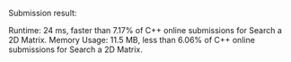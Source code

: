 Submission result:

Runtime: 24 ms, faster than 7.17% of C++ online submissions for Search a 2D Matrix.
Memory Usage: 11.5 MB, less than 6.06% of C++ online submissions for Search a 2D Matrix.
